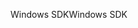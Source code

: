 <span data-ttu-id="9eb4b-101">Windows SDK</span><span class="sxs-lookup"><span data-stu-id="9eb4b-101">Windows SDK</span></span>